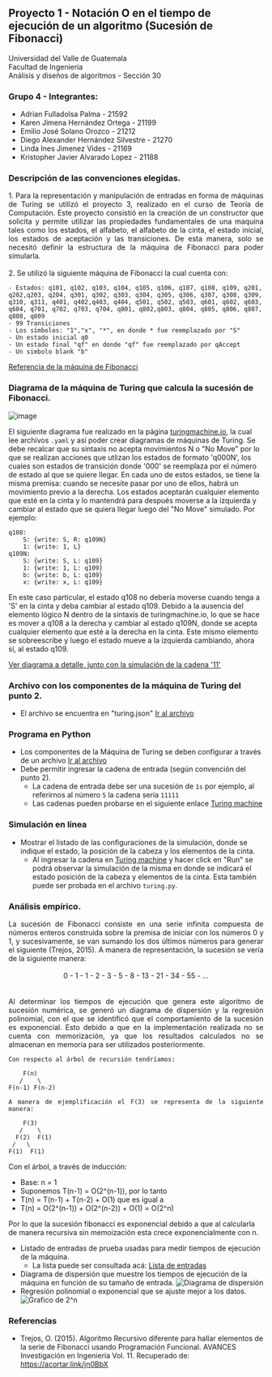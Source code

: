 ## Proyecto 1 - Notación O en el tiempo de ejecución de un algoritmo (Sucesión de Fibonacci)

Universidad del Valle de Guatemala   
Facultad de Ingeniería      
Análisis y diseños de algoritmos - Sección 30     

### Grupo 4 - Integrantes:      
- Adrian Fulladolsa Palma - 21592
- Karen Jimena Hernández Ortega - 21199
- Emilio José Solano Orozco - 21212
- Diego Alexander Hernández Silvestre - 21270
- Linda Ines Jimenez Vides - 21169
- Kristopher Javier Alvarado Lopez - 21188

### Descripción de las convenciones elegidas.
<div style="text-align: justify">
    1. Para la representación y manipulación de entradas en forma de máquinas de Turing se utilizó el proyecto 3, realizado en el curso de Teoría de Computación. Este proyecto consistió en la creación de un constructor que solicita y permite utilizar las propiedades fundamentales de una maquina tales como los estados, el alfabeto, el alfabeto de la cinta, el estado inicial, los estados de aceptación y las transiciones. De esta manera, solo se necesitó definir la estructura de la máquina de Fibonacci para poder simularla.
</div>
<br>
2. Se utilizó la siguiente máquina de Fibonacci la cual cuenta con:

    - Estados: q101, q102, q103, q104, q105, q106, q107, q108, q109, q201, q202,q203, q204, q301, q302, q303, q304, q305, q306, q307, q308, q309, q310, q311, q401, q402,q403, q404, q501, q502, q503, q601, q602, q603, q604, q701, q702, q703, q704, q801, q802,q803, q804, q805, q806, q807, q808, q809
    - 99 Transiciones
    - Los símbolos: "1","x", "*", en donde * fue reemplazado por "S"
    - Un estado inicial q0
    - Un estado final "qf" en donde "qf" fue reemplazado por qAccept
    - Un simbolo blank "b"
 [Referencia de la máquina de Fibonacci](https://www.researchgate.net/publication/1958918_Computing_Fibonacci_numbers_on_a_Turing_Machine)
### Diagrama de la máquina de Turing que calcula la sucesión de Fibonacci.
![image](https://github.com/Kojimena/P1-AA/assets/85262580/ceda9720-288a-43ec-8f21-1423fb548c49)

El siguiente diagrama fue realizado en la página [turingmachine.io](https://turingmachine.io/), la cual lee archivos ``.yaml`` y así poder crear diagramas de máquinas de Turing. Se debe recalcar que su sintaxis no acepta movimientos N o "No Move" por lo que se realizan acciones que utlizan los estados de formato 'q000N', los cuales son estados de transición donde '000' se reemplaza por el número de estado al que se quiere llegar. En cada uno de estos estados, se tiene la misma premisa: cuando se necesite pasar por uno de ellos, habrá un movimiento previo a la derecha. Los estados aceptarán cualquier elemento que esté en la cinta y lo mantendrá para después moverse a la izquierda y cambiar al estado que se quiera llegar luego del "No Move" simulado. Por ejemplo:

    q108:
        S: {write: S, R: q109N}
        1: {write: 1, L}
    q109N:
        S: {write: S, L: q109}
        1: {write: 1, L: q109}
        b: {write: b, L: q109}
        x: {write: x, L: q109}

En este caso particular, el estado q108 no debería moverse cuando tenga a 'S' en la cinta y deba cambiar al estado q109. Debido a la ausencia del elemento lógico N dentro de la sintaxis de turingmachine.io, lo que se hace es mover a q108 a la derecha y cambiar al estado q109N, donde se acepta cualquier elemento que esté a la derecha en la cinta. Este mismo elemento se sobreescribe y luego el estado mueve a la izquierda cambiando, ahora sí, al estado q109.

[Ver diagrama a detalle, junto con la simulación de la cadena '11'](https://turingmachine.io/?import-gist=b2cda674dea326f5c0252ef38b5c741c)

### Archivo con los componentes de la máquina de Turing del punto 2.
- El archivo se encuentra en "turing.json"
[Ir al archivo](https://github.com/Kojimena/P1-AA/blob/main/backend/turing.json)
### Programa en Python
 - Los componentes de la Máquina de Turing se deben configurar a través de un archivo
 [Ir al archivo](https://github.com/Kojimena/P1-AA/blob/main/backend/turing.json)
 - Debe permitir ingresar la cadena de entrada (según convención del punto 2).
    - La cadena de entrada debe ser una sucesión de ``1s`` por ejemplo, al referirnos al número ``5`` la cadena sería ``11111``
    - Las cadenas pueden probarse en el siguiente enlace [Turing machine](https://resonant-gelato-08c783.netlify.app/)

### Simulación en línea
 - Mostrar el listado de las configuraciones de la simulación, donde se indique el estado, la posición de la cabeza y los elementos de la cinta.
    - Al ingresar la cadena en [Turing machine](https://resonant-gelato-08c783.netlify.app/) y hacer click en "Run" se podrá observar la simulación de la misma en donde se indicará el estado posición de la cabeza y elementos de la cinta. Esta también puede ser probada en el archivo ``turing.py``. 
### Análisis empírico.
<div style="text-align: justify">
    La sucesión de Fibonacci consiste en una serie infinita compuesta de números enteros construida sobre la premisa de iniciar con los números 0 y 1, y sucesivamente, se van sumando los dos últimos números para generar el siguiente (Trejos, 2015). A manera de representación, la sucesión se vería de la siguiente manera:
</div>
<br>
<center>
0 - 1 - 1 - 2 - 3 - 5 - 8 - 13 - 21 - 34 - 55 - ...
</center>
<br>
<br>
<div style="text-align: justify">
    Al determinar los tiempos de ejecución que genera este algoritmo de sucesión numérica, se generó un diagrama de dispersión y la regresión polinomial, con el que se identificó que el comportamiento de la sucesión es exponencial. Esto debido a que en la implementación realizada no se cuenta con memorización, ya que los resultados calculados no se almacenan en memoria para ser utilizados posteriormente. 
    
    Con respecto al árbol de recursión tendríamos:
       
        F(n)
       /    \
    F(n-1) F(n-2)

    A manera de ejemplificación el F(3) se representa de la siguiente manera:
       
        F(3)
       /    \
      F(2)  F(1)
     /   \
    F(1)  F(1)

</div>

Con el árbol, a través de inducción:
- Base: n = 1 
- Suponemos T(n-1) = O(2^(n-1)), por lo tanto
- T(n) = T(n-1) + T(n-2) + O(1) que es igual a
- T(n) = O(2^(n-1)) + O(2^(n-2)) + O(1) = O(2^n)

Por lo que la sucesión fibonacci es exponencial debido a que al calcularla de manera recursiva sin memoización esta crece exponencialmente con n.

 - Listado de entradas de prueba usadas para medir tiempos de ejecución de la máquina.
    - La lista puede ser consultada acá: [Lista de entradas](https://github.com/Kojimena/P1-AA/blob/main/tiemposDeEjecucion.json)
 - Diagrama de dispersión que muestre los tiempos de ejecución de la máquina en función de su tamaño de entrada.
![Diagrama de dispersión](https://docs.google.com/spreadsheets/d/e/2PACX-1vQH2Ti4y0I9EzXA_9ywUTNbpgQFwgAmBmJPkRxSFdUW_Yoz56MiiSJPJWkL9tkHtn5IodFjzrKJHF5A/pubchart?oid=240596747&format=interactive)
 - Regresión polinomial o exponencial que se ajuste mejor a los datos.
![Grafico de 2^n](https://docs.google.com/spreadsheets/d/e/2PACX-1vQH2Ti4y0I9EzXA_9ywUTNbpgQFwgAmBmJPkRxSFdUW_Yoz56MiiSJPJWkL9tkHtn5IodFjzrKJHF5A/pubchart?oid=934101615&format=interactive)

### Referencias

- Trejos, O. (2015). Algoritmo Recursivo diferente para hallar elementos
de la serie de Fibonacci usando Programación Funcional. AVANCES Investigación en Ingeniería Vol. 11. Recuperado de: https://acortar.link/jn0BbX
